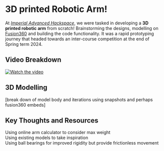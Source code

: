 # 3D printed Robotic Arm!
At [_Imperial Advanced Hackspace_](https://imperialhackspace.com/the-hackspace/), we were tasked in developing a **3D printed robotic arm** from scratch! Brainstorming the designs, modelling on [Fusion360](https://www.autodesk.co.uk/solutions/what-is-fusion-360) and building the code functionality. It was a rapid prototyping journey that headed towards an inter-course competition at the end of Spring term 2024.

## Video Breakdown
[![Watch the video](https://img.youtube.com/vi/VIDEO_ID/maxresdefault.jpg)](https://youtu.be/EB8IfXXxCYQ?si=BcwIguaNJYEewTcU)

## 3D Modelling
[break down of model body and iterations using snapshots and perhaps fusion360 embeds]

## Key Thoughts and Resources
Using online arm calculator to consider max weight  
Using existing models to take inspiration  
Using ball bearings for improved rigidity but provide frictionless movement
